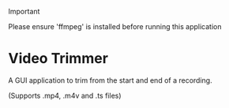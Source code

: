 > [!IMPORTANT]
>Please ensure 'ffmpeg' is installed before running this application

# Video Trimmer
A GUI application to trim from the start and end of a recording.

(Supports .mp4, .m4v and .ts files)

